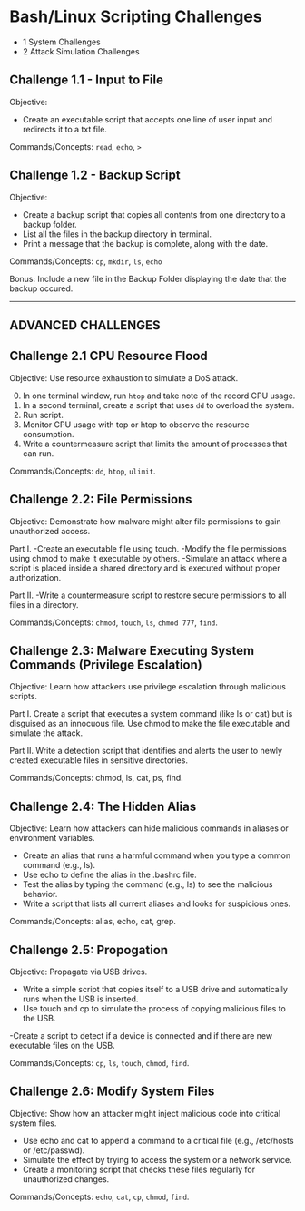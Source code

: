 # Bash/Linux Scripting Challenges 

- 1 System Challenges
- 2 Attack Simulation Challenges

## Challenge 1.1 - Input to File

Objective: 
- Create an executable script that accepts one line of user input and redirects it to a txt file.

Commands/Concepts: `read`, `echo`, `>`

## Challenge 1.2 - Backup Script  

Objective: 
- Create a backup script that copies all contents from one directory to a backup folder. 
- List all the files in the backup directory in terminal. 
- Print a message that the backup is complete, along with the date. 

Commands/Concepts: `cp`, `mkdir`, `ls`, `echo` 

Bonus: Include a new file in the Backup Folder displaying the date that the backup occured. 

--------

## ADVANCED CHALLENGES

## Challenge 2.1 CPU Resource Flood

Objective: Use resource exhaustion to simulate a DoS attack.

0. In one terminal window, run `htop` and take note of the record CPU usage.
1. In a second terminal, create a script that uses `dd` to overload the system.
2. Run script.
3. Monitor CPU usage with top or htop to observe the resource consumption. 
4. Write a countermeasure script that limits the amount of processes that can run. 

Commands/Concepts: `dd`, `htop`, `ulimit`.

## Challenge 2.2: File Permissions

Objective: Demonstrate how malware might alter file permissions to gain unauthorized access.

Part I. 
-Create an executable file using touch.
-Modify the file permissions using chmod to make it executable by others.
-Simulate an attack where a script is placed inside a shared directory and is executed without proper authorization.

Part II.
-Write a countermeasure script to restore secure permissions to all files in a directory.

Commands/Concepts: `chmod`, `touch`, `ls`, `chmod 777`, `find`.

## Challenge 2.3: Malware Executing System Commands (Privilege Escalation)

Objective: Learn how attackers use privilege escalation through malicious scripts.

Part I. 
Create a script that executes a system command (like ls or cat) but is disguised as an innocuous file.
Use chmod to make the file executable and simulate the attack.

Part II.
Write a detection script that identifies and alerts the user to newly created executable files in sensitive directories.

Commands/Concepts: chmod, ls, cat, ps, find.

## Challenge 2.4: The Hidden Alias

Objective: Learn how attackers can hide malicious commands in aliases or environment variables.

- Create an alias that runs a harmful command when you type a common command (e.g., ls).
- Use echo to define the alias in the .bashrc file.
- Test the alias by typing the command (e.g., ls) to see the malicious behavior.
- Write a script that lists all current aliases and looks for suspicious ones.

Commands/Concepts: alias, echo, cat, grep.

## Challenge 2.5: Propogation 

Objective: Propagate via USB drives.

- Write a simple script that copies itself to a USB drive and automatically runs when the USB is inserted.
- Use touch and cp to simulate the process of copying malicious files to the USB.

-Create a script to detect if a device is connected and if there are new executable files on the USB.

Commands/Concepts: `cp`, `ls`, `touch`, `chmod`, `find`.


## Challenge 2.6: Modify System Files

Objective: Show how an attacker might inject malicious code into critical system files.

- Use echo and cat to append a command to a critical file (e.g., /etc/hosts or /etc/passwd).
- Simulate the effect by trying to access the system or a network service.
- Create a monitoring script that checks these files regularly for unauthorized changes.

Commands/Concepts: `echo`, `cat`, `cp`, `chmod`, `find`.
